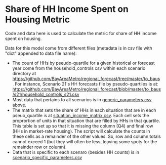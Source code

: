 # Share of HH Income Spent on Housing Metric

Code and data here is used to calculate the metric for share of HH income spent on housing.

Data for this model come from different files (metadata is in csv file with "dict" appended to data file name):
* The count of HHs by pseudo-quartile for a given historical or forecast year come from the household_controls csv within each scenario directory at https://github.com/BayAreaMetro/regional_forecast/tree/master/to_baus. For instance, Scenario 21's HH forecasts file by pseudo-quartiles is at: https://github.com/BayAreaMetro/regional_forecast/blob/master/to_baus/s21/household_controls_s21.csv 
* Most data that pertains to all scenarios is in [generic_parameters.csv](https://github.com/BayAreaMetro/regional_forecast/blob/master/housing_income_share_metric/generic_parameters.csv) above.
* The matrix that sets the share of HHs in each situation that are in each pseuo_quartile is at [situation_income_matrix.csv](https://github.com/BayAreaMetro/regional_forecast/blob/master/housing_income_share_metric/situation_income_matrix.csv). Each cell sets the proprortion of units in that situation that are filled by HHs in that quartile.  This table is set up so that it is missing the column (Q4) and final row (HHs in market-rate housing). The script will calculate the counts in these cells as a remainder of the other values. So, row and column totals cannot exceed 1 (but they will often be less, leaving some spots for the remainder row or column).
* Data that is specific to each scenaro (besides HH counts) is in [scenario_specific_parameters.csv](https://github.com/BayAreaMetro/regional_forecast/blob/master/housing_income_share_metric/scenario_specific_parameters.csv)
